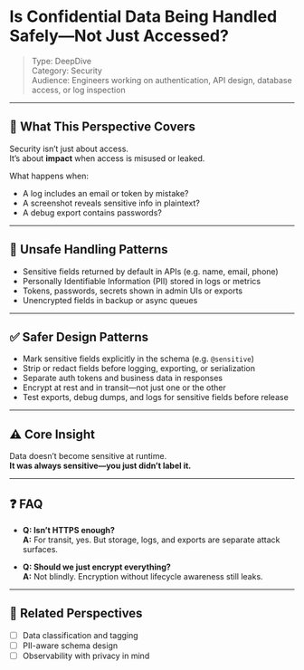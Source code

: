 # Is Confidential Data Being Handled Safely—Not Just Accessed?

> Type: DeepDive  
> Category: Security  
> Audience: Engineers working on authentication, API design, database access, or log inspection

---

## 🧠 What This Perspective Covers

Security isn’t just about access.  
It’s about **impact** when access is misused or leaked.

What happens when:

- A log includes an email or token by mistake?  
- A screenshot reveals sensitive info in plaintext?  
- A debug export contains passwords?

---

## 🚨 Unsafe Handling Patterns

- Sensitive fields returned by default in APIs (e.g. name, email, phone)  
- Personally Identifiable Information (PII) stored in logs or metrics  
- Tokens, passwords, secrets shown in admin UIs or exports  
- Unencrypted fields in backup or async queues

---

## ✅ Safer Design Patterns

- Mark sensitive fields explicitly in the schema (e.g. `@sensitive`)  
- Strip or redact fields before logging, exporting, or serialization  
- Separate auth tokens and business data in responses  
- Encrypt at rest and in transit—not just one or the other  
- Test exports, debug dumps, and logs for sensitive fields before release

---

## ⚠️ Core Insight

Data doesn’t become sensitive at runtime.  
**It was always sensitive—you just didn’t label it.**

---

## ❓ FAQ

- **Q: Isn’t HTTPS enough?**  
  **A:** For transit, yes. But storage, logs, and exports are separate attack surfaces.

- **Q: Should we just encrypt everything?**  
  **A:** Not blindly. Encryption without lifecycle awareness still leaks.

---

## 🔗 Related Perspectives

- [ ] Data classification and tagging  
- [ ] PII-aware schema design  
- [ ] Observability with privacy in mind  
